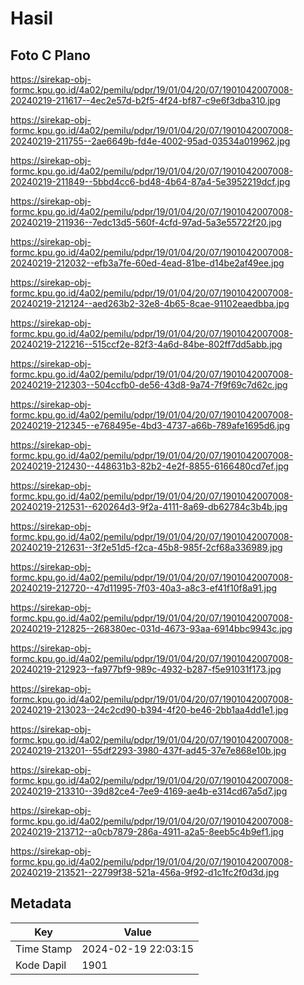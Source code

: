# Hasil

## Foto C Plano

https://sirekap-obj-formc.kpu.go.id/4a02/pemilu/pdpr/19/01/04/20/07/1901042007008-20240219-211617--4ec2e57d-b2f5-4f24-bf87-c9e6f3dba310.jpg

https://sirekap-obj-formc.kpu.go.id/4a02/pemilu/pdpr/19/01/04/20/07/1901042007008-20240219-211755--2ae6649b-fd4e-4002-95ad-03534a019962.jpg

https://sirekap-obj-formc.kpu.go.id/4a02/pemilu/pdpr/19/01/04/20/07/1901042007008-20240219-211849--5bbd4cc6-bd48-4b64-87a4-5e3952219dcf.jpg

https://sirekap-obj-formc.kpu.go.id/4a02/pemilu/pdpr/19/01/04/20/07/1901042007008-20240219-211936--7edc13d5-560f-4cfd-97ad-5a3e55722f20.jpg

https://sirekap-obj-formc.kpu.go.id/4a02/pemilu/pdpr/19/01/04/20/07/1901042007008-20240219-212032--efb3a7fe-60ed-4ead-81be-d14be2af49ee.jpg

https://sirekap-obj-formc.kpu.go.id/4a02/pemilu/pdpr/19/01/04/20/07/1901042007008-20240219-212124--aed263b2-32e8-4b65-8cae-91102eaedbba.jpg

https://sirekap-obj-formc.kpu.go.id/4a02/pemilu/pdpr/19/01/04/20/07/1901042007008-20240219-212216--515ccf2e-82f3-4a6d-84be-802ff7dd5abb.jpg

https://sirekap-obj-formc.kpu.go.id/4a02/pemilu/pdpr/19/01/04/20/07/1901042007008-20240219-212303--504ccfb0-de56-43d8-9a74-7f9f69c7d62c.jpg

https://sirekap-obj-formc.kpu.go.id/4a02/pemilu/pdpr/19/01/04/20/07/1901042007008-20240219-212345--e768495e-4bd3-4737-a66b-789afe1695d6.jpg

https://sirekap-obj-formc.kpu.go.id/4a02/pemilu/pdpr/19/01/04/20/07/1901042007008-20240219-212430--448631b3-82b2-4e2f-8855-6166480cd7ef.jpg

https://sirekap-obj-formc.kpu.go.id/4a02/pemilu/pdpr/19/01/04/20/07/1901042007008-20240219-212531--620264d3-9f2a-4111-8a69-db62784c3b4b.jpg

https://sirekap-obj-formc.kpu.go.id/4a02/pemilu/pdpr/19/01/04/20/07/1901042007008-20240219-212631--3f2e51d5-f2ca-45b8-985f-2cf68a336989.jpg

https://sirekap-obj-formc.kpu.go.id/4a02/pemilu/pdpr/19/01/04/20/07/1901042007008-20240219-212720--47d11995-7f03-40a3-a8c3-ef41f10f8a91.jpg

https://sirekap-obj-formc.kpu.go.id/4a02/pemilu/pdpr/19/01/04/20/07/1901042007008-20240219-212825--268380ec-031d-4673-93aa-6914bbc9943c.jpg

https://sirekap-obj-formc.kpu.go.id/4a02/pemilu/pdpr/19/01/04/20/07/1901042007008-20240219-212923--fa977bf9-989c-4932-b287-f5e91031f173.jpg

https://sirekap-obj-formc.kpu.go.id/4a02/pemilu/pdpr/19/01/04/20/07/1901042007008-20240219-213023--24c2cd90-b394-4f20-be46-2bb1aa4dd1e1.jpg

https://sirekap-obj-formc.kpu.go.id/4a02/pemilu/pdpr/19/01/04/20/07/1901042007008-20240219-213201--55df2293-3980-437f-ad45-37e7e868e10b.jpg

https://sirekap-obj-formc.kpu.go.id/4a02/pemilu/pdpr/19/01/04/20/07/1901042007008-20240219-213310--39d82ce4-7ee9-4169-ae4b-e314cd67a5d7.jpg

https://sirekap-obj-formc.kpu.go.id/4a02/pemilu/pdpr/19/01/04/20/07/1901042007008-20240219-213712--a0cb7879-286a-4911-a2a5-8eeb5c4b9ef1.jpg

https://sirekap-obj-formc.kpu.go.id/4a02/pemilu/pdpr/19/01/04/20/07/1901042007008-20240219-213521--22799f38-521a-456a-9f92-d1c1fc2f0d3d.jpg


## Metadata

| Key        | Value               |
| ---------- | ------------------- |
| Time Stamp | 2024-02-19 22:03:15 |
| Kode Dapil | 1901                |



